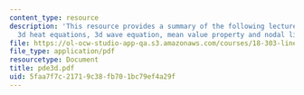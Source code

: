 ```yaml
---
content_type: resource
description: 'This resource provides a summary of the following lecture topics: the
  3d heat equations, 3d wave equation, mean value property and nodal lines.'
file: https://ol-ocw-studio-app-qa.s3.amazonaws.com/courses/18-303-linear-partial-differential-equations-fall-2006/5faa7f7c21719c38fb701bc79ef4a29f_pde3d.pdf
file_type: application/pdf
resourcetype: Document
title: pde3d.pdf
uid: 5faa7f7c-2171-9c38-fb70-1bc79ef4a29f
---
```

